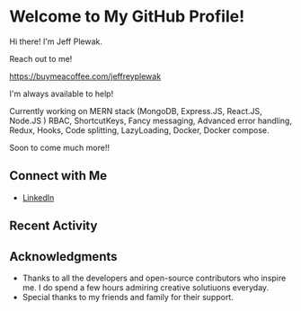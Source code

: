 # Welcome to My GitHub Profile!

Hi there! I'm Jeff Plewak.

Reach out to me!

https://buymeacoffee.com/jeffreyplewak


I'm always available to help!



Currently working on MERN stack (MongoDB, Express.JS, React.JS, Node.JS )
RBAC, ShortcutKeys, Fancy messaging, Advanced error handling, Redux, Hooks, Code splitting, LazyLoading, Docker, Docker compose.

Soon to come much more!!


## Connect with Me

- [LinkedIn](https://www.linkedin.com/in/plewak)


## Recent Activity

<!--START_SECTION:activity-->
<!--END_SECTION:activity-->

## Acknowledgments

- Thanks to all the developers and open-source contributors who inspire me. I do spend a few hours admiring creative solutiuons everyday.
- Special thanks to my friends and family for their support.

